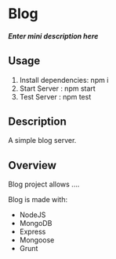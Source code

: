 # Blog

##### _Enter mini description here_


## Usage
1. Install dependencies: npm i
2. Start Server : npm start
3. Test Server : npm test

## Description

A simple blog server.

## Overview

Blog project allows ....

Blog is made with:

-   NodeJS
-   MongoDB
-   Express
-   Mongoose
-   Grunt
